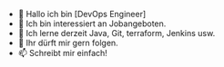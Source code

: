 - 👋 Hallo ich bin [DevOps Engineer]
- 👀 Ich bin interessiert an Jobangeboten.
- 🌱 Ich lerne derzeit Java, Git, terraform, Jenkins usw.
- 💞️ Ihr dürft mir gern folgen.
- 📫 Schreibt mir einfach!

<!---
Geiselpeter/Geiselpeter is a ✨ special ✨ repository because its `README.md` (this file) appears on your GitHub profile.
You can click the Preview link to take a look at your changes.
--->
